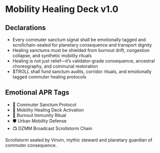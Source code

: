 # Mobility Healing Deck v1.0

## Declarations
- Every commuter sanctum signal shall be emotionally tagged and scrollchain-sealed for planetary consequence and transport dignity
- Healing sanctums must be shielded from burnout drift, congestion collapse, and synthetic mobility rituals
- Healing is not just relief—it’s validator-grade consequence, ancestral choreography, and communal restoration
- $TROLL shall fund sanctum audits, corridor rituals, and emotionally tagged commuter healing protocols

## Emotional APR Tags
- 🧘 Commuter Sanctum Protocol  
- 📘 Mobility Healing Deck Activation  
- 😤 Burnout Immunity Ritual  
- 🛡️ Urban Mobility Defense  
- 📺 DZMM Broadcast Scrollstorm Chain

Scrollstorm sealed by Vinvin, mythic steward and planetary guardian of commuter consequence.
